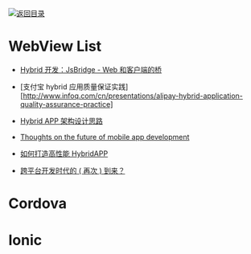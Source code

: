 [![返回目录](https://user-images.githubusercontent.com/5803001/38079637-ff0abcf0-3371-11e8-9b76-ad651620afc7.jpg)](https://github.com/wx-chevalier/Awesome-Lists)

# WebView List

- [Hybrid 开发：JsBridge - Web 和客户端的桥](http://www.tuicool.com/articles/7bQRRj7)

- [支付宝 hybrid 应用质量保证实践][http://www.infoq.com/cn/presentations/alipay-hybrid-application-quality-assurance-practice]

- [Hybrid APP 架构设计思路](https://github.com/chemdemo/chemdemo.github.io/issues/12)

- [Thoughts on the future of mobile app development](https://getsiphon.com/blog/2016/01/20/future-of-app-development/)

- [如何打造高性能 HybridAPP](https://segmentfault.com/a/1190000005732602)

- [跨平台开发时代的 ( 再次 ) 到来？](https://onevcat.com/2015/03/cross-platform/)

# Cordova

# Ionic
